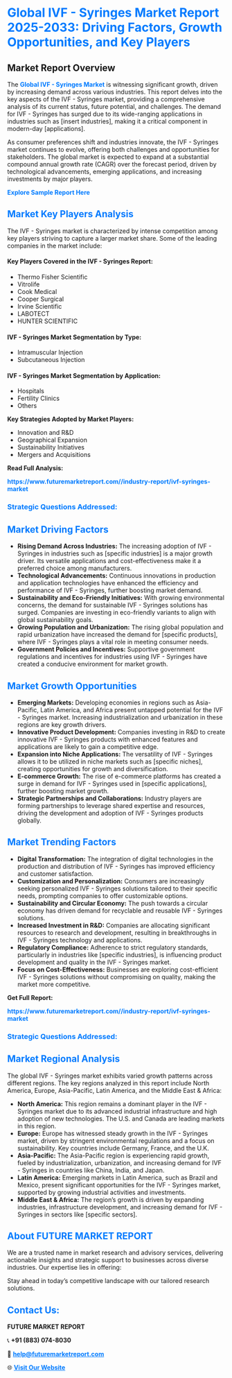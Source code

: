 <h1 style="color: #007BFF;">Global IVF - Syringes Market Report 2025-2033: Driving Factors, Growth Opportunities, and Key Players</h1>

<section id="overview">
<h2>Market Report Overview</h2>
<p>The <a href="https://www.futuremarketreport.com//industry-report/ivf-syringes-market" style="color: #007BFF; text-decoration: none;"><strong>Global IVF - Syringes Market</strong></a> is witnessing significant growth, driven by increasing demand across various industries. This report delves into the key aspects of the IVF - Syringes market, providing a comprehensive analysis of its current status, future potential, and challenges. The demand for IVF - Syringes has surged due to its wide-ranging applications in industries such as [insert industries], making it a critical component in modern-day [applications].</p>
<p>As consumer preferences shift and industries innovate, the IVF - Syringes market continues to evolve, offering both challenges and opportunities for stakeholders. The global market is expected to expand at a substantial compound annual growth rate (CAGR) over the forecast period, driven by technological advancements, emerging applications, and increasing investments by major players.</p>
</section>

<section id="overview">
<p><a href="https://www.futuremarketreport.com//request-sample/reportId=46636" style="color: #007BFF; text-decoration: none;"><strong>Explore Sample Report Here</strong></a></p>
</section>

<section id="key-players">
<h2 style="color: #007BFF;">Market Key Players Analysis</h2>
<p>The IVF - Syringes market is characterized by intense competition among key players striving to capture a larger market share. Some of the leading companies in the market include:</p>
<h4>Key Players Covered in the IVF - Syringes Report:</h4>
<ul><li>Thermo Fisher Scientific</li><li>Vitrolife</li><li>Cook Medical</li><li>Cooper Surgical</li><li>Irvine Scientific</li><li>LABOTECT</li><li>HUNTER SCIENTIFIC</li></ul>
<h4>IVF - Syringes Market Segmentation by Type:</h4>
<ul><li>Intramuscular Injection</li><li>Subcutaneous Injection</li></ul>

<h4>IVF - Syringes Market Segmentation by Application:</h4>
<ul><li>Hospitals</li><li>Fertility Clinics</li><li>Others</li></ul>
<p><strong>Key Strategies Adopted by Market Players:</strong></p>
<ul>
<li>Innovation and R&D</li>
<li>Geographical Expansion</li>
<li>Sustainability Initiatives</li>
<li>Mergers and Acquisitions</li>
</ul>
</section>

<section>
<p><strong>Read Full Analysis: </strong></p><a href="https://www.futuremarketreport.com//industry-report/ivf-syringes-market" style="color: #007BFF; text-decoration: none;"><strong>https://www.futuremarketreport.com//industry-report/ivf-syringes-market</strong></a>
<h3 style="color: #007BFF;">Strategic Questions Addressed:</h3>
</section>

<section id="driving-factors">
<h2 style="color: #007BFF;">Market Driving Factors</h2>
<ul>
<li><strong>Rising Demand Across Industries:</strong> The increasing adoption of IVF - Syringes in industries such as [specific industries] is a major growth driver. Its versatile applications and cost-effectiveness make it a preferred choice among manufacturers.</li>
<li><strong>Technological Advancements:</strong> Continuous innovations in production and application technologies have enhanced the efficiency and performance of IVF - Syringes, further boosting market demand.</li>
<li><strong>Sustainability and Eco-Friendly Initiatives:</strong> With growing environmental concerns, the demand for sustainable IVF - Syringes solutions has surged. Companies are investing in eco-friendly variants to align with global sustainability goals.</li>
<li><strong>Growing Population and Urbanization:</strong> The rising global population and rapid urbanization have increased the demand for [specific products], where IVF - Syringes plays a vital role in meeting consumer needs.</li>
<li><strong>Government Policies and Incentives:</strong> Supportive government regulations and incentives for industries using IVF - Syringes have created a conducive environment for market growth.</li>
</ul>
</section>

<section id="growth-opportunities">
<h2 style="color: #007BFF;">Market Growth Opportunities</h2>
<ul>
<li><strong>Emerging Markets:</strong> Developing economies in regions such as Asia-Pacific, Latin America, and Africa present untapped potential for the IVF - Syringes market. Increasing industrialization and urbanization in these regions are key growth drivers.</li>
<li><strong>Innovative Product Development:</strong> Companies investing in R&D to create innovative IVF - Syringes products with enhanced features and applications are likely to gain a competitive edge.</li>
<li><strong>Expansion into Niche Applications:</strong> The versatility of IVF - Syringes allows it to be utilized in niche markets such as [specific niches], creating opportunities for growth and diversification.</li>
<li><strong>E-commerce Growth:</strong> The rise of e-commerce platforms has created a surge in demand for IVF - Syringes used in [specific applications], further boosting market growth.</li>
<li><strong>Strategic Partnerships and Collaborations:</strong> Industry players are forming partnerships to leverage shared expertise and resources, driving the development and adoption of IVF - Syringes products globally.</li>
</ul>
</section>

<section id="trending-factors">
<h2 style="color: #007BFF;">Market Trending Factors</h2>
<ul>
<li><strong>Digital Transformation:</strong> The integration of digital technologies in the production and distribution of IVF - Syringes has improved efficiency and customer satisfaction.</li>
<li><strong>Customization and Personalization:</strong> Consumers are increasingly seeking personalized IVF - Syringes solutions tailored to their specific needs, prompting companies to offer customizable options.</li>
<li><strong>Sustainability and Circular Economy:</strong> The push towards a circular economy has driven demand for recyclable and reusable IVF - Syringes solutions.</li>
<li><strong>Increased Investment in R&D:</strong> Companies are allocating significant resources to research and development, resulting in breakthroughs in IVF - Syringes technology and applications.</li>
<li><strong>Regulatory Compliance:</strong> Adherence to strict regulatory standards, particularly in industries like [specific industries], is influencing product development and quality in the IVF - Syringes market.</li>
<li><strong>Focus on Cost-Effectiveness:</strong> Businesses are exploring cost-efficient IVF - Syringes solutions without compromising on quality, making the market more competitive.</li>
</ul>
</section>

<section>
<p><strong>Get Full Report: </strong></p><a href="https://www.futuremarketreport.com//industry-report/ivf-syringes-market" style="color: #007BFF; text-decoration: none;"><strong>https://www.futuremarketreport.com//industry-report/ivf-syringes-market</strong></a>
<h3 style="color: #007BFF;">Strategic Questions Addressed:</h3>
</section>


<section id="regional-analysis">
<h2 style="color: #007BFF;">Market Regional Analysis</h2>
<p>The global IVF - Syringes market exhibits varied growth patterns across different regions. The key regions analyzed in this report include North America, Europe, Asia-Pacific, Latin America, and the Middle East & Africa:</p>
<ul>
<li><strong>North America:</strong> This region remains a dominant player in the IVF - Syringes market due to its advanced industrial infrastructure and high adoption of new technologies. The U.S. and Canada are leading markets in this region.</li>
<li><strong>Europe:</strong> Europe has witnessed steady growth in the IVF - Syringes market, driven by stringent environmental regulations and a focus on sustainability. Key countries include Germany, France, and the U.K.</li>
<li><strong>Asia-Pacific:</strong> The Asia-Pacific region is experiencing rapid growth, fueled by industrialization, urbanization, and increasing demand for IVF - Syringes in countries like China, India, and Japan.</li>
<li><strong>Latin America:</strong> Emerging markets in Latin America, such as Brazil and Mexico, present significant opportunities for the IVF - Syringes market, supported by growing industrial activities and investments.</li>
<li><strong>Middle East & Africa:</strong> The region’s growth is driven by expanding industries, infrastructure development, and increasing demand for IVF - Syringes in sectors like [specific sectors].</li>
</ul>
</section>

<footer>
<h2 style="color: #007BFF;">About FUTURE MARKET REPORT</h2>
<p>We are a trusted name in market research and advisory services, delivering actionable insights and strategic support to businesses across diverse industries. Our expertise lies in offering:</p>

<p>Stay ahead in today’s competitive landscape with our tailored research solutions.</p>

<h2 style="color: #007BFF;">Contact Us:</h2>
<p><strong>FUTURE MARKET REPORT</strong></p>
<p>📞 <strong>+91 (883) 074-8030</strong></p>
<p>📧 <strong><a href="mailto:help@futuremarketreport.com" style="color: #007BFF;">help@futuremarketreport.com</a></strong></p>
<p>🌐 <strong><a href="https://www.futuremarketreport.com/" style="color: #007BFF;">Visit Our Website</a></strong></p>
</footer>